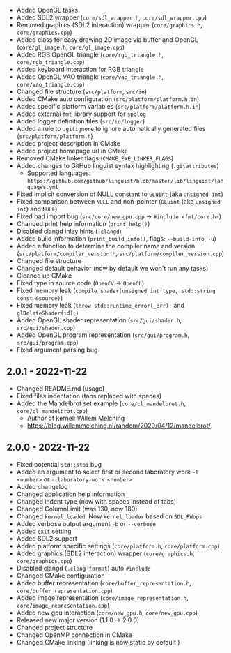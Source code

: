- Added OpenGL tasks
- Added SDL2 wrapper (``core/sdl_wrapper.h``, ``core/sdl_wrapper.cpp``)
- Removed graphics (SDL2 interaction) wrapper (``core/graphics.h``, ``core/graphics.cpp``)
- Added class for easy drawing 2D image via buffer and OpenGL (``core/gl_image.h``, ``core/gl_image.cpp``)
- Added RGB OpenGL triangle (``core/rgb_triangle.h``, ``core/rgb_triangle.cpp``)
- Added keyboard interaction for RGB triangle
- Added OpenGL VAO triangle (``core/vao_triangle.h``, ``core/vao_triangle.cpp``)
- Changed file structure (``src/platform``, ``src/io``)
- Added CMake auto configuration (``src/platform/platform.h.in``)
- Added specific platform variables (``src/platform/platform.h.in``)
- Added external ``fmt`` library support for ``spdlog``
- Added logger definition files (``src/io/logger``)
- Added a rule to ``.gitignore`` to ignore automatically generated files (``src/platform/platform.h``)
- Added project description in CMake
- Added project homepage url in CMake
- Removed CMake linker flags (``CMAKE_EXE_LINKER_FLAGS``)
- Added changes to GitHub linguist syntax highlighting (``.gitattributes``)
    - Supported languages: ``https://github.com/github/linguist/blob/master/lib/linguist/languages.yml``
- Fixed implicit conversion of NULL constant to ``GLuint`` (aka ``unsigned int``)
- Fixed comparison between ``NULL`` and non-pointer (``GLuint`` (aka ``unsigned int``) and ``NULL``)
- Fixed bad import bug (``src/core/new_gpu.cpp`` -> ``#include <fmt/core.h>``)
- Changed print help information (``print_help()``)
- Disabled clangd inlay hints (``.clangd``)
- Added build information (``print_build_info()``, flags: ``--build-info``, ``-u``)
- Added a function to determine the compiler name and version (``src/platform/compiler_version.h``, ``src/platform/compiler_version.cpp``)
- Changed file structure
- Changed default behavior (now by default we won't run any tasks)
- Cleaned up CMake
- Fixed type in source code (``OpenCV`` -> ``OpenCL``)
- Fixed memory leak (``compile_shader(unsigned int type, std::string const &source)``)
- Fixed memory leak (``throw std::runtime_error(_err);`` and ``glDeleteShader(id);``)
- Added OpenGL shader representation (``src/gui/shader.h``, ``src/gui/shader.cpp``)
- Added OpenGL program representation (``src/gui/program.h``, ``src/gui/program.cpp``)
- Fixed argument parsing bug


2.0.1 - 2022-11-22
------------------

- Changed README.md (usage)
- Fixed files indentation (tabs replaced with spaces)
- Added the Mandelbrot set example (``core/cl_mandelbrot.h``, ``core/cl_mandelbrot.cpp``)
    - Author of kernel: Willem Melching
    - https://blog.willemmelching.nl/random/2020/04/12/mandelbrot/

2.0.0 - 2022-11-22
------------------

- Fixed potential ``std::stoi`` bug
- Added an argument to select first or second laboratory work ``-l <number>`` or ``--laboratory-work <number>``
- Added changelog
- Changed application help information
- Changed indent type (now with spaces instead of tabs)
- Changed ColumnLimit (was 130, now 180)
- Changed ``kernel_loaded``. Now ``kernel_loader`` based on ``SDL_RWops``
- Added verbose output argument ``-b`` or ``--verbose``
- Added ``exit`` setting
- Added SDL2 support
- Added platform specific settings (``core/platform.h``, ``core/platform.cpp``)
- Added graphics (SDL2 interaction) wrapper (``core/graphics.h``, ``core/graphics.cpp``)
- Disabled clangd (``.clang-format``) auto ``#include``
- Changed CMake configuration
- Added buffer representation (``core/buffer_representation.h``, ``core/buffer_representation.cpp``)
- Added image representation (``core/image_representation.h``, ``core/image_representation.cpp``)
- Added new gpu interaction (``core/new_gpu.h``, ``core/new_gpu.cpp``)
- Released new major version (1.1.0 -> 2.0.0)
- Changed project structure
- Changed OpenMP connection in CMake
- Changed CMake linking (linking is now static by default )